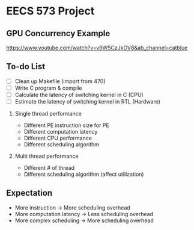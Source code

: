 # EECS 573 Project

## GPU Concurrency Example
https://www.youtube.com/watch?v=v9W5CzJkOV8&ab_channel=catblue

## To-do List
- [ ] Clean up Makefile (import from 470)
- [ ] Write C program & compile
- [ ] Calculate the latency of switching kernel in C (CPU)
- [ ] Estimate the latency of switching kernel in RTL (Hardware)

1. Single thread performance
   - Different PE instruction size for PE
   - Different computation latency
   - Different CPU performance
   - Different scheduling algorithm

2. Multi thread performance
   - Different # of thread
   - Different scheduling algorithm (affect utilization)

## Expectation
- More instruction -> More scheduling overhead
- More computation latency -> Less scheduling overhead
- More complex scheduling -> More scheduling overhead
